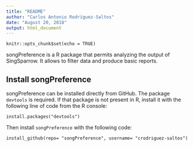 ```yaml
---
title: "README"
author: "Carlos Antonio Rodríguez-Saltos"
date: "August 20, 2018"
output: html_document
---
```


```{r setup, include=FALSE}
knitr::opts_chunk$set(echo = TRUE)
```

songPreference is a R package that permits analyzing the output of SingSparrow. It allows to filter data and produce basic reports.

## Install songPreference
songPreference can be installed directly from GitHub. The package `devtools` is required. If that package is not present in R, install it with the following line of code from the R console:

```{r}
install.packages("devtools")
```

Then install `songPreference` with the following code:

```{r}
install_github(repo= "songPreference", username= "crodriguez-saltos")
```
